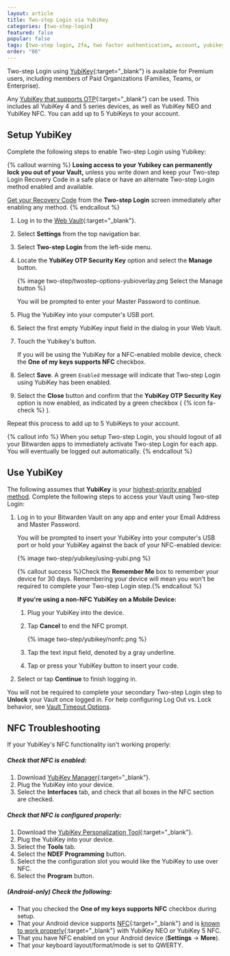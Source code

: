 ```yaml
---
layout: article
title: Two-step Login via YubiKey
categories: [two-step-login]
featured: false
popular: false
tags: [two-step login, 2fa, two factor authentication, account, yubikey, yubi, yubico]
order: "06"
---
```


Two-step Login using [YubiKey](https://www.yubico.com){:target="\_blank"} is available for Premium users, including members of Paid Organizations (Families, Teams, or Enterprise).

Any [YubiKey that supports OTP](https://www.yubico.com/products/yubikey-hardware/compare-yubikeys/){:target="_blank"} can be used. This includes all YubiKey 4 and 5 series devices, as well as YubiKey NEO and YubiKey NFC. You can add up to 5 YubiKeys to your account.

## Setup YubiKey

Complete the following steps to enable Two-step Login using Yubikey:

{% callout warning %}
**Losing access to your Yubikey can permanently lock you out of your Vault,** unless you write down and keep your Two-step Login Recovery Code in a safe place or have an alternate Two-step Login method enabled and available.

[Get your Recovery Code]({{site.baseurl}}/two-step-recovery-code/) from the **Two-step Login** screen immediately after enabling any method.
{% endcallout %}

1. Log in to the [Web Vault](https://vault.bitwarden.com){:target="\_blank"}.
2. Select **Settings** from the top navigation bar.
3. Select **Two-step Login** from the left-side menu.
4. Locate the **YubiKey OTP Security Key** option and select the **Manage** button.

   {% image two-step/twostep-options-yubioverlay.png Select the Manage button %}

   You will be prompted to enter your Master Password to continue.
5. Plug the YubiKey into your computer's USB port.
6. Select the first empty YubiKey input field in the dialog in your Web Vault.
7. Touch the Yubikey's button.

   If you will be using the YubiKey for a NFC-enabled mobile device, check the **One of my keys supports NFC** checkbox.
8. Select **Save**. A green `Enabled` message will indicate that Two-step Login using YubiKey has been enabled.
9. Select the **Close** button and confirm that the **YubiKey OTP Security Key** option is now enabled, as indicated by a green checkbox ( {% icon fa-check %} ).

Repeat this process to add up to 5 YubiKeys to your account.

{% callout info %}
When you setup Two-step Login, you should logout of all your Bitwarden apps to immediately activate Two-step Login for each app. You will eventually be logged out automatically.
{% endcallout %}

## Use YubiKey

The following assumes that **YubiKey** is your [highest-priority enabled method](https://bitwarden.com/help/setup-two-step-login/#using-multiple-methods). Complete the following steps to access your Vault using Two-step Login:

1. Log in to your Bitwarden Vault on any app and enter your Email Address and Master Password.

   You will be prompted to insert your YubiKey into your computer's USB port or hold your YubiKey against the back of your NFC-enabled device:

   {% image two-step/yubikey/using-yubi.png %}

   {% callout success %}Check the **Remember Me** box to remember your device for 30 days. Remembering your device will mean you won't be required to complete your Two-step Login step.{% endcallout %}

   **If you're using a non-NFC YubiKey on a Mobile Device:**
     1. Plug your YubiKey into the device.
     2. Tap **Cancel** to end the NFC prompt.

        {% image two-step/yubikey/nonfc.png %}
     3. Tap the text input field, denoted by a gray underline.
     4. Tap or press your YubiKey button to insert your code.

2. Select or tap **Continue** to finish logging in.

You will not be required to complete your secondary Two-step Login step to **Unlock** your Vault once logged in. For help configuring Log Out vs. Lock behavior, see [Vault Timeout Options]({{site.baseurl}}/vault-timeout/).

## NFC Troubleshooting

If your YubiKey's NFC functionality isn't working properly:

##### Check that NFC is enabled:
1. Download [YubiKey Manager](https://www.yubico.com/products/services-software/download/yubikey-manager/){:target="\_blank"}.
2. Plug the YubiKey into your device.
3. Select the **Interfaces** tab, and check that all boxes in the NFC section are checked.

##### Check that NFC is configured properly:
1. Download the [YubiKey Personalization Tool](https://www.yubico.com/products/services-software/download/yubikey-personalization-tools/){:target="\_blank"}.
2. Plug the YubiKey into your device.
3. Select the **Tools** tab.
4. Select the **NDEF Programming** button.
5. Select the the configuration slot you would like the YubiKey to use over NFC.
6. Select the **Program** button.

##### (Android-only) Check the following:

- That you checked the **One of my keys supports NFC** checkbox during setup.
- That your Android device supports [NFC](https://en.wikipedia.org/wiki/List_of_NFC-enabled_mobile_devices){:target="_blank"} and is [known to work properly](https://forum.yubico.com/viewtopic1c5f.html?f=26&t=1302){:target="_blank"} with YubiKey NEO or YubiKey 5 NFC.
- That you have NFC enabled on your Android device (**Settings** &rarr; **More**).
- That your keyboard layout/format/mode is set to QWERTY.
